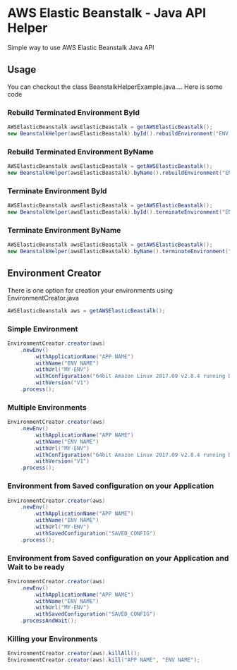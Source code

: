 # AWS Elastic Beanstalk - Java API Helper

Simple way to use AWS Elastic Beanstalk Java API

## Usage

You can checkout the class BeanstalkHelperExample.java....  Here is some code

### Rebuild Terminated Environment ById
```java
AWSElasticBeanstalk awsElasticBeastalk = getAWSElasticBeastalk();
new BeanstalkHelper(awsElasticBeastalk).byId().rebuildEnvironment("ENV_ID");
```
### Rebuild Terminated Environment ByName
```java
AWSElasticBeanstalk awsElasticBeastalk = getAWSElasticBeastalk();
new BeanstalkHelper(awsElasticBeastalk).byName().rebuildEnvironment("ENV_NAME");
```
### Terminate Environment ById
```java
AWSElasticBeanstalk awsElasticBeastalk = getAWSElasticBeastalk();
new BeanstalkHelper(awsElasticBeastalk).byId().terminateEnvironment("ENV_ID");
```
### Terminate Environment ByName
```java
AWSElasticBeanstalk awsElasticBeastalk = getAWSElasticBeastalk();
new BeanstalkHelper(awsElasticBeastalk).byName().terminateEnvironment("ENV_NAME");
```


## Environment Creator
There is one option for creation your environments using EnvironmentCreator.java

```java
AWSElasticBeanstalk aws = getAWSElasticBeastalk();
```
### Simple Environment 
```java
EnvironmentCreator.creator(aws)
	.newEnv()
		.withApplicationName("APP NAME")
		.withName("ENV NAME")
		.withUrl("MY-ENV")
		.withConfiguration("64bit Amazon Linux 2017.09 v2.8.4 running Docker 17.09.1-ce")
		.withVersion("V1")
	.process();
```
### Multiple Environments 
```java
EnvironmentCreator.creator(aws)
	.newEnv()
		.withApplicationName("APP NAME")
		.withName("ENV NAME")
		.withUrl("MY-ENV")
		.withConfiguration("64bit Amazon Linux 2017.09 v2.8.4 running Docker 17.09.1-ce")
		.withVersion("V1")
	.process();
```
### Environment from Saved configuration on your Application
```java
EnvironmentCreator.creator(aws)
	.newEnv()
		.withApplicationName("APP NAME")
		.withName("ENV NAME")
		.withUrl("MY-ENV")
		.withSavedConfiguration("SAVED_CONFIG")
	.process();
```
### Environment from Saved configuration on your Application and Wait to be ready
```java
EnvironmentCreator.creator(aws)
	.newEnv()
		.withApplicationName("APP NAME")
		.withName("ENV NAME")
		.withUrl("MY-ENV")
		.withSavedConfiguration("SAVED_CONFIG")
	.processAndWait();
```
### Killing your Environments
```java
EnvironmentCreator.creator(aws).killAll();
EnvironmentCreator.creator(aws).kill("APP NAME", "ENV NAME");
```
